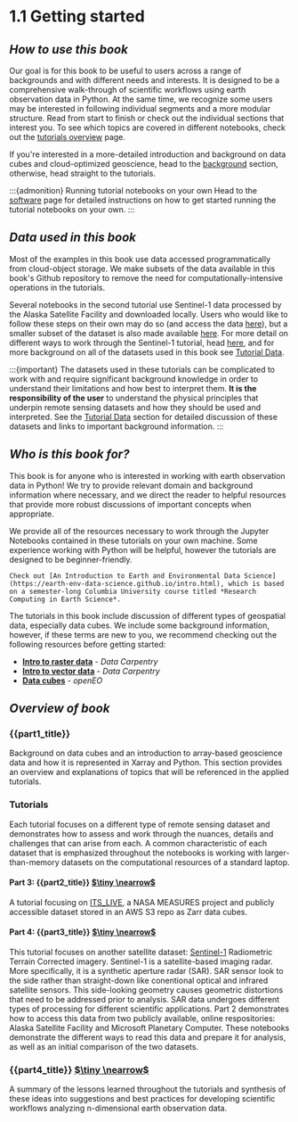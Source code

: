 # 1.1 Getting started

## *How to use this book*

Our goal is for this book to be useful to users across a range of backgrounds and with different needs and interests. It is designed to be a comprehensive walk-through of scientific workflows using earth observation data in Python. At the same time, we recognize some users may be interested in following individual segments and a more modular structure. Read from start to finish or check out the individual sections that interest you. To see which topics are covered in different notebooks, check out the [tutorials overview](../background/tutorials_overview.md) page.

If you're interested in a more-detailed introduction and background on data cubes and cloud-optimized geoscience, head to the [background](../background/background_root.md) section, otherwise, head straight to the tutorials.

:::{admonition} Running tutorial notebooks on your own
Head to the [software](software.md) page for detailed instructions on how to get started running the tutorial notebooks on your own.
:::

## *Data used in this book*

Most of the examples in this book use data accessed programmatically from cloud-object storage. We make subsets of the data available in this book's Github repository to remove the need for computationally-intensive operations in the tutorials. 

Several notebooks in the second tutorial use Sentinel-1 data processed by the Alaska Satellite Facility and downloaded locally. Users who would like to follow these steps on their own may do so (and access the data [here]()), but a smaller subset of the dataset is also made available [here](). For more detail on different ways to work through the Sentinel-1 tutorial, head [here](../sentinel1/s1_intro.md), and for more background on all of the datasets used in this book see [Tutorial Data](../background/tutorial_data.md).

:::{important} 
The datasets used in these tutorials can be complicated to work with and require significant background knowledge in order to understand their limitations and how best to interpret them. **It is the responsibility of the user** to understand the physical principles that underpin remote sensing datasets and how they should be used and interpreted. See the [Tutorial Data](../background/tutorial_data.md) section for detailed discussion of these datasets and links to important background information. 
:::

## *Who is this book for?*

This book is for anyone who is interested in working with earth observation data in Python! We try to provide relevant domain and background information where necessary, and we direct the reader to helpful resources that provide more robust discussions of important concepts when appropriate. 

We provide all of the resources necessary to work through the Jupyter Notebooks contained in these tutorials on your own machine. Some experience working with Python will be helpful, however the tutorials are designed to be beginner-friendly.

```{admonition} If you'd like a more thorough background on working with geospatial data in Python 
Check out [An Introduction to Earth and Environmental Data Science](https://earth-env-data-science.github.io/intro.html), which is based on a semester-long Columbia University course titled *Research Computing in Earth Science*.
```

The tutorials in this book include discussion of different types of geospatial data, especially data cubes. We include some background information, however, if these terms are new to you, we recommend checking out the following resources before getting started: 

- [**Intro to raster data**](https://datacarpentry.github.io/organization-geospatial/01-intro-raster-data.html#data-structures-raster-and-vector) - *Data Carpentry*
- [**Intro to vector data**](https://datacarpentry.github.io/organization-geospatial/02-intro-vector-data.html#about-vector-data) - *Data Carpentry*
- [**Data cubes**](https://openeo.org/documentation/1.0/datacubes.html#what-are-datacubes) - *openEO*

## *Overview of book*

### {{part1_title}}
Background on data cubes and an introduction to array-based geoscience data and how it is represented in Xarray and Python. This section provides an overview and explanations of topics that will be referenced in the applied tutorials.

### Tutorials

Each tutorial focuses on a different type of remote sensing dataset and demonstrates how to assess and work through the nuances, details and challenges that can arise from each. A common characteristic of each dataset that is emphasized throughout the notebooks is working with larger-than-memory datasets on the computational resources of a standard laptop. 

#### Part 3: {{part2_title}} [$\tiny \nearrow$](../itslive/itslive_intro.md)
A tutorial focusing on [ITS_LIVE](https://its-live.jpl.nasa.gov/), a NASA MEASURES project and publicly accessible dataset stored in an AWS S3 repo as Zarr data cubes. 

#### Part 4: {{part3_title}} [$\tiny \nearrow$](../sentinel1/s1_intro.md)
This tutorial focuses on another satellite dataset: [Sentinel-1](https://www.esa.int/Applications/Observing_the_Earth/Copernicus/Sentinel-1) Radiometric Terrain Corrected imagery. Sentinel-1 is a satellite-based imaging radar. More specifically, it is a synthetic aperture radar (SAR). SAR sensor look to the side rather than straight-down like conentional optical and infrared satellite sensors. This side-looking geometry causes geometric distortions that need to be addressed prior to analysis. SAR data undergoes different types of processing for different scientific applications. Part 2 demonstrates how to access this data from two publicly available, online respositories: Alaska Satellite Facility and Microsoft Planetary Computer. These notebooks demonstrate the different ways to read this data and prepare it for analysis, as well as an initial comparison of the two datasets. 

### {{part4_title}} [$\tiny \nearrow$](../conclusion/wrapping_up.md)

A summary of the lessons learned throughout the tutorials and synthesis of these ideas into suggestions and best practices for developing scientific workflows analyzing n-dimensional earth observation data. 

